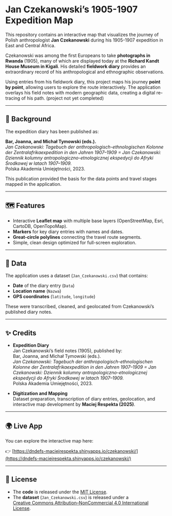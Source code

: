 # Jan Czekanowski’s 1905-1907 Expedition Map  

This repository contains an interactive map that visualizes the journey of Polish anthropologist **Jan Czekanowski** during his 1905-1907 expedition in East and Central Africa.  

Czekanowski was among the first Europeans to take **photographs in Rwanda** (1905), many of which are displayed today at the **Richard Kandt House Museum in Kigali**. His detailed **fieldwork diary** provides an extraordinary record of his anthropological and ethnographic observations.  

Using entries from his fieldwork diary, this project maps his journey **point by point**, allowing users to explore the route interactively. The application overlays his field notes with modern geographic data, creating a digital re-tracing of his path. (project not yet completed)  

---

## 📖 Background  

The expedition diary has been published as:  

**Bar, Joanna, and Michał Tymowski (eds.).**  
*Jan Czekanowski: Tagebuch der anthropologisch-ethnologischen Kolonne der Zentralafrikaexpedition in den Jahren 1907–1909 = Jan Czekanowski: Dziennik kolumny antropologiczno-etnologicznej ekspedycji do Afryki Środkowej w latach 1907–1909.*  
Polska Akademia Umiejętności, 2023.  

This publication provided the basis for the data points and travel stages mapped in the application.  

---

## 🗺️ Features  

- Interactive **Leaflet map** with multiple base layers (OpenStreetMap, Esri, CartoDB, OpenTopoMap).  
- **Markers** for key diary entries with names and dates.  
- **Great-circle polylines** connecting the travel route segments.  
- Simple, clean design optimized for full-screen exploration.  

---

## 📂 Data  

The application uses a dataset (`Jan_Czekanowski.csv`) that contains:  
- **Date** of the diary entry (`Data`)  
- **Location name** (`Nazwa`)  
- **GPS coordinates** (`latitude`, `longitude`)  

These were transcribed, cleaned, and geolocated from Czekanowski’s published diary notes.  

---

## ✨ Credits  

- **Expedition Diary**  
  Jan Czekanowski’s field notes (1905), published by:  
  Bar, Joanna, and Michał Tymowski (eds.).  
  *Jan Czekanowski: Tagebuch der anthropologisch-ethnologischen Kolonne der Zentralafrikaexpedition in den Jahren 1907–1909 = Jan Czekanowski: Dziennik kolumny antropologiczno-etnologicznej ekspedycji do Afryki Środkowej w latach 1907–1909.*  
  Polska Akademia Umiejętności, 2023.  


- **Digitization and Mapping**  
  Dataset preparation, transcription of diary entries, geolocation, and interactive map development by **Maciej Respekta (2025)**.  

---

## 🌍 Live App  

You can explore the interactive map here:  

👉 [https://dndefs-maciejrespekta.shinyapps.io/czekanowski/](https://dndefs-maciejrespekta.shinyapps.io/czekanowski/)  

---

## 📜 License  

- The **code** is released under the [MIT License](LICENSE-CODE).  
- The **dataset** (`Jan_Czekanowski.csv`) is released under a  
  [Creative Commons Attribution–NonCommercial 4.0 International License](LICENSE-DATA).  
